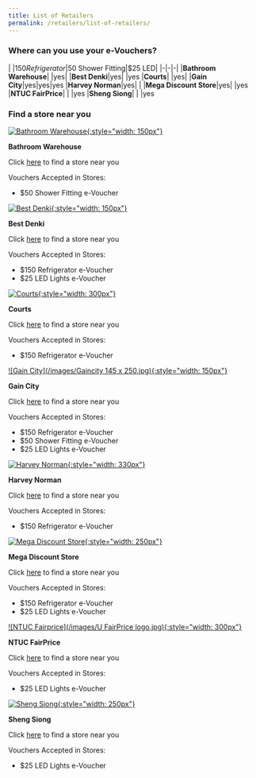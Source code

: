 ```yaml
---
title: List of Retailers
permalink: /retailers/list-of-retailers/
---
```


### Where can you use your e-Vouchers?

|  |$150 Refrigerator|$50 Shower Fitting|$25 LED|
|-|-|-|
|**Bathroom Warehouse**| |yes|
|**Best Denki**|yes| |yes
|**Courts**| |yes|
|**Gain City**|yes|yes|yes
|**Harvey Norman**|yes| |
|**Mega Discount Store**|yes| |yes
|**NTUC FairPrice**| | |yes
|**Sheng Siong**| | |yes

### Find a store near you



[![Bathroom Warehouse](/images/bathroomwarehouse-logo.png){:style="width: 150px"}](https://bathroomwarehouse.com.sg/contact/)

**Bathroom Warehouse**

Click [here](https://bathroomwarehouse.com.sg/contact/) to find a store near you

Vouchers Accepted in Stores:
- $50 Shower Fitting e-Voucher    




[![Best Denki](/images/bestdenki.jpg){:style="width: 150px"}](https://www.bestdenki.com.sg/store-locator)

**Best Denki**

Click [here](https://www.bestdenki.com.sg/store-locator) to find a store near you

Vouchers Accepted in Stores:
- $150 Refrigerator e-Voucher
- $25 LED Lights e-Voucher




[![Courts](/images/Courtslogo.png){:style="width: 300px"}](https://www.courts.com.sg/)

**Courts**

Click [here](https://www.courts.com.sg/storelocator) to find a store near you

Vouchers Accepted in Stores:
- $150 Refrigerator e-Voucher




[![Gain City](/images/Gaincity 145 x 250.jpg){:style="width: 150px"}](https://www.gaincity.com/customer-service/store-locations)

**Gain City**

Click [here](https://www.gaincity.com/customer-service/store-locations) to find a store near you

Vouchers Accepted in Stores:
- $150 Refrigerator e-Voucher
- $50 Shower Fitting e-Voucher
- $25 LED Lights e-Voucher




[![Harvey Norman](/images/HN-Logo.png){:style="width: 330px"}](https://www.harveynorman.com.sg/store-finder.html) 

**Harvey Norman**

Click [here](https://www.harveynorman.com.sg/store-finder.html) to find a store near you

Vouchers Accepted in Stores:
- $150 Refrigerator e-Voucher




 [![Mega Discount Store](/images/megadiscountstore.png){:style="width: 250px"}](https://megadiscountstore.com.sg/pages/contact-us)

**Mega Discount Store**

Click [here](https://megadiscountstore.com.sg/pages/contact-us) to find a store near you

Vouchers Accepted in Stores:
- $150 Refrigerator e-Voucher
- $25 LED Lights e-Voucher




[![NTUC Fairprice](/images/U FairPrice logo.jpg){:style="width: 300px"}](https://www.fairprice.com.sg/store-locator)

**NTUC FairPrice**

Click [here](https://www.fairprice.com.sg/store-locator) to find a store near you

Vouchers Accepted in Stores:
- $25 LED Lights e-Voucher




[![Sheng Siong](/images/ShengSiongWT(Centre).jpg){:style="width: 250px"}](https://corporate.shengsiong.com.sg/store-locator/)

**Sheng Siong**

Click [here](https://corporate.shengsiong.com.sg/store-locator/) to find a store near you

Vouchers Accepted in Stores:
- $25 LED Lights e-Voucher
